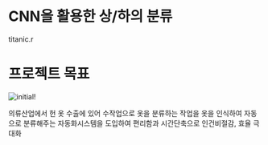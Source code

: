 # CNN을 활용한 상/하의 분류
titanic.r
# 프로젝트 목표
![initial!](https://user-images.githubusercontent.com/54020231/70232321-85305e80-179f-11ea-804d-81590f540f04.png)

의류산업에서 헌 옷 수출에 있어 수작업으로 옷을 분류하는 작업을 옷을 인식하여
자동으로 분류해주는 자동화시스템을 도입하여 편리함과 시간단축으로 인건비절감, 효율 극대화
